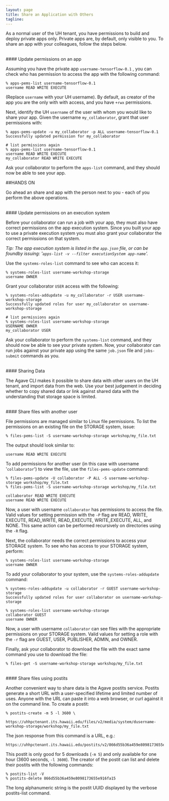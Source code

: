 ```yaml
---
layout: page
title: Share an Application with Others
tagline:
---
```


As a normal user of the UH tenant, you have permissions to build and deploy
private apps only. Private apps are, by default, only visible to you. To share
an app with your colleagues, follow the steps below.


<br>
#### Update permissions on an app

Assuming you have the private app `username-tensorflow-0.1` , you can check who has
permission to access the app with the following command:
```
% apps-pems-list username-tensorflow-0.1
username READ WRITE EXECUTE
```

(Replace `username` with your UH username). By default, as creator of the app
you are the only with with access, and you have `+rwx` permissions.

Next, identify the UH `username` of the user with whom you would like to share
your app. Given the username `my_collaborator`, grant that user permissions with:
```
% apps-pems-update -u my_collaborator -p ALL username-tensorflow-0.1
Successfully updated permission for my_collaborator

# list permissions again
% apps-pems-list username-tensorflow-0.1
username READ WRITE EXECUTE
my_collaborator READ WRITE EXECUTE
```

Ask your collaborator to perform the `apps-list` command, and they should now
be able to see your app.

##HANDS ON

Go ahead an share and app with the person next to you - each of you perform the above operations.


<br>
#### Update permissions on an execution system

Before your collaborator can run a job with your app, they must also have correct permissions on the app execution system. Since you built your app to use a private execution system you must also grant your collaborator the correct permissions on that system.

*Tip: The app execution system is listed in the `app.json` file, or can be foundby issuing: '`apps-list -v --filter executionSystem app-name`'.*

Use the `systems-roles-list` command to see who can access it:
```
% systems-roles-list username-workshop-storage
username OWNER
```

Grant your collaborator `USER` access with the following:
```
% systems-roles-addupdate -u my_collaborator -r USER username-workshop-storage
Successfully updated roles for user my_collaborator on username-workshop-storage

# list permissions again
% systems-roles-list username-workshop-storage
USERNAME OWNER
my_collaborator USER
```

Ask your collaborator to perform the `systems-list` command, and they should now
be able to see your private system. Now, your collaborator can run jobs against
your private app using the same `job.json` file and `jobs-submit` commands as you.

<br>
#### Sharing Data

The Agave CLI makes it possible to share data with other users on the UH
tenant, and import data from the web. Use your best judgement in deciding
whether to copy shared data or link against shared data with the understanding
that storage space is limited.


<br>
#### Share files with another user

File permissions are managed similar to Linux file permissions. To list the
permissions on an existing file on the STORAGE system, issue:
```
% files-pems-list -S username-workshop-storage workshop/my_file.txt
```

The output should look similar to:
```
username READ WRITE EXECUTE
```

To add permissions for another user (in this case with username '`collaborator`')
to view the file, use the `files-pems-update` command:
```
% files-pems-update -U collaborator -P ALL -S username-workshop-storage workshop/my_file.txt
% files-pems-list -S username-workshop-storage workshop/my_file.txt

collaborator READ WRITE EXECUTE
username READ WRITE EXECUTE
```

Now, a user with username `collaborator` has permissions to access the file.
Valid values for setting permission with the `-P` flag are READ, WRITE, EXECUTE,
READ_WRITE, READ_EXECUTE, WRITE_EXECUTE, ALL, and NONE. This same action can be
performed recursively on directories using the `-R` flag.

Next, the collaborator needs the correct permissions to access your STORAGE
system. To see who has access to your STORAGE system, perform:
```
% systems-roles-list username-workshop-storage
username OWNER
```

To add your collaborator to your system, use the `systems-roles-addupdate` command:
```
% systems-roles-addupdate -u collaborator -r GUEST username-workshop-storage
Successfully updated roles for user collaborator on username-workshop-storage

% systems-roles-list username-workshop-storage
collaborator GUEST
username OWNER
```

Now, a user with username `collaborator` can see files with the appropriate
permissions on your STORAGE system. Valid values for setting a role with the `-r`
flag are GUEST, USER, PUBLISHER, ADMIN, and OWNER.

Finally, ask your collaborator to download the file with the exact same command
you use to download the file:
```
% files-get -S username-workshop-storage workshop/my_file.txt
```
<br>
#### Share files using postits

Another convenient way to share data is the Agave postits service. Postits
generate a short URL with a user-specified lifetime and limited number of uses.
Anyone with the URL can paste it into a web browser, or curl against it on the
command line. To create a postit:
```
% postits-create -m 5 -l 3600 \
    https://uhhpctenant.its.hawaii.edu/files/v2/media/system/dusername-workshop-storage/workshop/my_file.txt
```

The json response from this command is a URL, e.g.:

```
https://uhhpctenant.its.hawaii.edu/postits/v2/866d55b36a459e8098173655e916fa15
```

This postit is only good for 5 downloads (`-m 5`) and only available for one hour (3600 seconds, `-l 3600`). The creator of the postit can list and delete their postits with the following commands:

```
% postits-list -V
% postits-delete 866d55b36a459e8098173655e916fa15
```

The long alphanumeric string is the postit UUID displayed by the verbose postits-list command.

<br>
